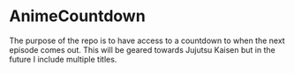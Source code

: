 # AnimeCountdown
The purpose of the repo is to have access to a countdown to when the next episode comes out. This will be geared towards Jujutsu Kaisen but in the future I include multiple titles.
